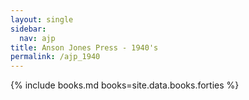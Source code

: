 ```yaml
---
layout: single
sidebar:
  nav: ajp
title: Anson Jones Press - 1940's
permalink: /ajp_1940
---
```

{% include books.md books=site.data.books.forties %}
